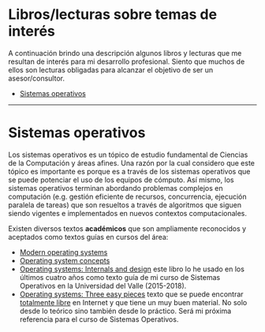 # Libros/lecturas sobre temas de interés

A continuación brindo una descripción algunos libros y lecturas que me resultan de interés para mi desarrollo profesional. 
Siento que muchos de ellos son lecturas obligadas para alcanzar el objetivo de ser un asesor/consultor.

- [Sistemas operativos](#sistemas-operativos)

---

# Sistemas operativos

Los sistemas operativos es un tópico de estudio fundamental de Ciencias de la Computación y áreas afines. 
Una razón por la cual considero que este tópico es importante es porque es a través de los sistemas operativos que se puede potenciar el uso de los equipos de cómputo.
Así mismo, los sistemas operativos terminan abordando problemas complejos en computación (e.g. gestión eficiente de recursos, concurrencia, ejecución paralela de tareas) que son resueltos a través de algoritmos que siguen siendo vigentes e implementados en nuevos contextos computacionales.

Existen diversos textos **académicos** que son ampliamente reconocidos y aceptados como textos guías en cursos del área:

- [Modern operating systems](https://www.amazon.com/Modern-Operating-Systems-Andrew-Tanenbaum/dp/9332575770/ref=sr_1_2?ie=UTF8&qid=1525451457&sr=8-2&keywords=operating+systems)
- [Operating system concepts](https://www.amazon.com/Operating-System-Concepts-Abraham-Silberschatz/dp/1118063333/ref=sr_1_4?ie=UTF8&qid=1525451457&sr=8-4&keywords=operating+systems)
- [Operating systems: Internals and design](https://www.amazon.com/Operating-Systems-Internals-Design-Principles/dp/0134670957/ref=sr_1_6?ie=UTF8&qid=1525451457&sr=8-6&keywords=operating+systems) este libro lo he usado en los últimos cuatro años como texto guía de mi curso de Sistemas Operativos en la Universidad del Valle (2015-2018).
- [Operating systems: Three easy pieces](https://www.amazon.com/Operating-Systems-Three-Easy-Pieces-ebook/dp/B00TPZ17O4/ref=sr_1_8?ie=UTF8&qid=1525451457&sr=8-8&keywords=operating+systems) texto que se puede encontrar [totalmente libre](http://pages.cs.wisc.edu/~remzi/OSTEP/) en Internet y que tiene un muy buen material. No solo desde lo teórico sino también desde lo práctico. Será mi próxima referencia para el curso de Sistemas Operativos.
